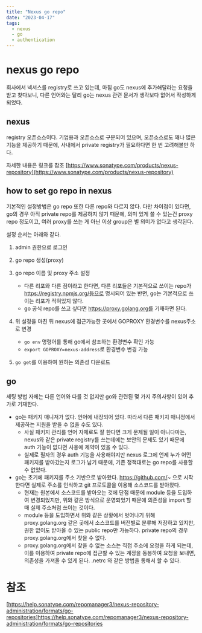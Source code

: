 ```yaml
---
title: "Nexus go repo"
date: "2023-04-17"
tags:
  - nexus
  - go
  - authentication
---
```


# nexus go repo

회사에서 넥서스를 registry로 쓰고 있는데,
마침 go도 nexus에 추가해달라는 요청을 받고 찾다보니,
다른 언어와는 달리 go는 nexus 관련 문서가 생각보다 없어서 작성하게 되었다.

## nexus

registry 오픈소스이다.
기업용과 오픈소스로 구분되어 있으며,
오픈소스로도 꽤나 많은 기능을 제공하기 때문에,
사내에서 private registry가 필요하다면 한 번 고려해볼만 하다.

자세한 내용은 링크를 참조 [https://www.sonatype.com/products/nexus-repository](https://www.sonatype.com/products/nexus-repository)

## how to set go repo in nexus

기본적인 설정방법은 go repo 또한 다른 repo와 다르지 않다.
다만 차이점이 있다면, go의 경우 아직 private repo를 제공하지 않기 때문에,
의미 있게 쓸 수 있는건 proxy repo 정도이고,
여러 proxy를 쓰는 게 아닌 이상 group은 별 의미가 없다고 생각된다.

설정 순서는 아래와 같다.

1. admin 권한으로 로그인
2. go repo 생성(proxy)
3. go repo 이름 및 proxy 주소 설정

   - 다른 리포와 다른 점이라고 한다면, 다른 리포들은 기본적으로 쓰이는 repo가 https://registry.npmjs.org/등으로 명시되어 있는 반면, go는 기본적으로 쓰이는 리포가 적혀있지 않다.
   - go 공식 repo를 쓰고 싶다면 https://proxy.golang.org를 기재하면 된다.

4. 위 설정을 마친 뒤 nexus에 접근가능한 곳에서 GOPROXY 환경변수를 nexus주소로 변경

   - `go env` 명령어를 통해 go에서 참조하는 환경변수 확인 가능
   - `export GOPROXY=nexus-address`로 환경변수 변경 가능

5. `go get`를 이용하여 원하는 의존성 다운로드

## go

세팅 방법 자체는 다른 언어와 다를 것 없지만 go와 관련된 몇 가지 주의사항이 있어 추가로 기재한다.

- go는 패키지 매니저가 없다. 언어에 내장되어 있다. 따라서 다른 패키지 매니정에서 제공하는 지원을 받을 수 없을 수도 있다.
  - 사실 패키지 관리를 언어 자체로도 잘 한다면 크게 문제될 일이 아니다마는, nexus와 같은 private registry를 쓰는데에는 보안의 문제도 있기 때문에 auth 기능이 없다면 사용에 제약이 있을 수 있다.
  - 실제로 필자의 경우 auth 기능을 사용해야지만 nexus 로그에 언제 누가 어떤 패키지를 받아갔는지 로그가 남기 때문에, 기존 정책대로는 go repo를 사용할 수 없었다.
- go는 초기에 패키지를 주소 기반으로 받아왔다. https://github.com/~ 으로 시작한다면 실제로 주소를 인식하고 git 프로토콜을 이용해 소스코드를 받아왔다.
  - 현재는 원본에서 소스코드를 받아오는 것에 단점 때문에 module 등을 도입하여 변경되었지만, 위와 같은 방식으로 운영되었기 때문에 의존성을 import 할 때 실제 주소처럼 쓰이는 것이다.
  - module 등을 도입하면서 위와 같은 상황에서 벗어나기 위해 proxy.golang.org 같은 곳에서 소스코드를 버전별로 분류해 저장하고 있지만, 권한 없이도 받아올 수 있는 public repo만 가능하다. private repo의 경우 proxy.golang.org에서 찾을 수 없다.
  - proxy.golang.org에서 찾을 수 없는 소스는 직접 주소에 요청을 하게 되는데, 이를 이용하여 private repo에 접근할 수 있는 계정을 동봉하여 요청을 보내면, 의존성을 가져올 수 있게 된다. .netrc 와 같은 방법을 통해서 할 수 있다.

# 참조

[https://help.sonatype.com/repomanager3/nexus-repository-administration/formats/go-repositories]https://help.sonatype.com/repomanager3/nexus-repository-administration/formats/go-repositories